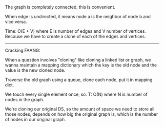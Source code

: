 The graph is completely connected, this is convenient.

When edge is undirected, it means node a is the neighbor of node b and vice versa.

Time: O(E + V) where E is number of edges and V number of vertices. Because we have to create a clone of each of the edges and vertices.

---

Cracking FAANG:

When a question involves "cloning" like cloning a linked list or graph, we wanna maintain a mapping dictionary which the key is the old node and
the value is the new cloned node.

Traverse the old graph using a queue, clone each node, put it in mapping dict.

We touch every single element once, so: T: O(N) where N is number of nodes in the graph.

We're cloning our original DS, so the amount of space we need to store all those nodes, depends on how big the original graph is,
which is the number of nodes in our original graph.